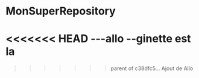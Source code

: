 # MonSuperRepository
<<<<<<< HEAD
---allo
--ginette est la
=======
>>>>>>> parent of c38dfc5... Ajout de Allo
